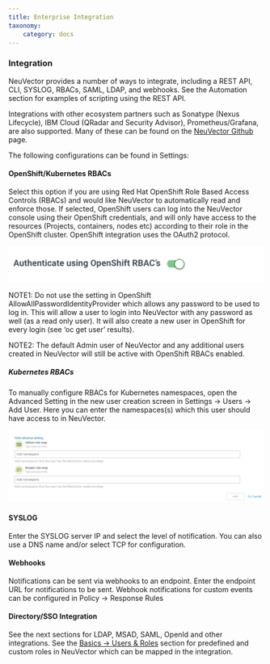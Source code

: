 ```yaml
---
title: Enterprise Integration
taxonomy:
    category: docs
---
```


### Integration
NeuVector provides a number of ways to integrate, including a REST API, CLI, SYSLOG, RBACs, SAML, LDAP, and webhooks. See the Automation section for examples of scripting using the REST API.

Integrations with other ecosystem partners such as Sonatype (Nexus Lifecycle), IBM Cloud (QRadar and Security Advisor), Prometheus/Grafana, are also supported. Many of these can be found on the [NeuVector Github](https://github.com/neuvector) page.

The following configurations can be found in Settings:

#### OpenShift/Kubernetes RBACs
Select this option if you are using Red Hat OpenShift Role Based Access Controls (RBACs) and would like NeuVector to automatically read and enforce those. If selected, OpenShift users can log into the NeuVector console using their OpenShift credentials, and will only have access to the resources (Projects, containers, nodes etc) according to their role in the OpenShift cluster. OpenShift integration uses the OAuth2 protocol.


![OpenShift](openshift-rbac.png)

NOTE1: Do not use the setting in OpenShift AllowAllPasswordIdentityProvider which allows any password to be used to log in. This will allow a user to login into NeuVector with any password as well (as a read only user). It will also create a new user in OpenShift for every login (see ‘oc get user’ results).

NOTE2: The default Admin user of NeuVector and any additional users created in NeuVector will still be active with OpenShift RBACs enabled.

##### Kubernetes RBACs
To manually configure RBACs for Kubernetes namespaces, open the Advanced Setting in the new user creation screen in Settings -> Users -> Add User. Here you can enter the namespaces(s) which this user should have access to in NeuVector.

![Kubernetes](k8s-rbac.png)

#### SYSLOG
Enter the SYSLOG server IP and select the level of notification. You can also use a DNS name and/or select TCP for configuration.

#### Webhooks
Notifications can be sent via webhooks to an endpoint. Enter the endpoint URL for notifications to be sent. Webhook notifications for custom events can be configured in Policy -> Response Rules


#### Directory/SSO Integration
See the next sections for LDAP, MSAD, SAML, OpenId and other integrations. See the [Basics -> Users & Roles](/configuration/users#users) section for predefined and custom roles in NeuVector which can be mapped in the integration.
